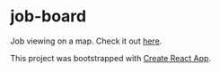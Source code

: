 # job-board
Job viewing on a map. Check it out [here](http://jobboard.ajgmez.com/).

This project was bootstrapped with [Create React App](https://github.com/facebookincubator/create-react-app).